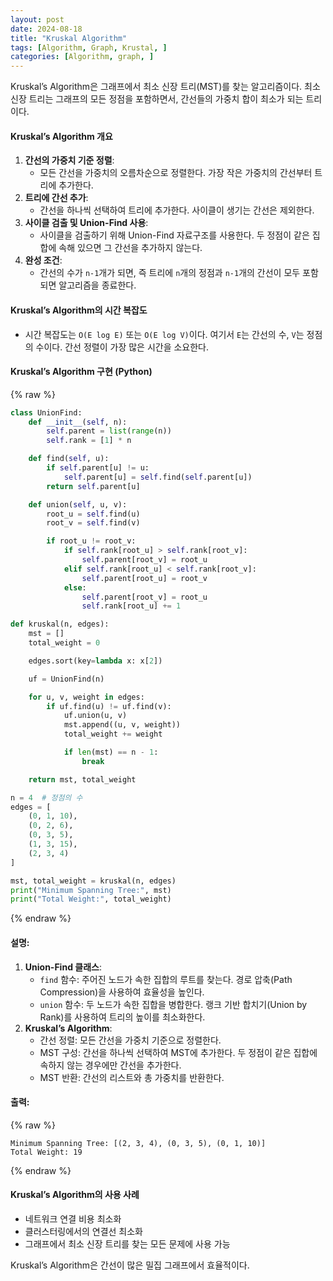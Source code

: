 ```yaml
---
layout: post
date: 2024-08-18
title: "Kruskal Algorithm"
tags: [Algorithm, Graph, Krustal, ]
categories: [Algorithm, graph, ]
---
```



Kruskal’s Algorithm은 그래프에서 최소 신장 트리(MST)를 찾는 알고리즘이다. 최소 신장 트리는 그래프의 모든 정점을 포함하면서, 간선들의 가중치 합이 최소가 되는 트리이다.


#### Kruskal’s Algorithm 개요

1. **간선의 가중치 기준 정렬**:
	- 모든 간선을 가중치의 오름차순으로 정렬한다. 가장 작은 가중치의 간선부터 트리에 추가한다.
2. **트리에 간선 추가**:
	- 간선을 하나씩 선택하여 트리에 추가한다. 사이클이 생기는 간선은 제외한다.
3. **사이클 검출 및 Union-Find 사용**:
	- 사이클을 검출하기 위해 Union-Find 자료구조를 사용한다. 두 정점이 같은 집합에 속해 있으면 그 간선을 추가하지 않는다.
4. **완성 조건**:
	- 간선의 수가 `n-1`개가 되면, 즉 트리에 `n`개의 정점과 `n-1`개의 간선이 모두 포함되면 알고리즘을 종료한다.

#### Kruskal’s Algorithm의 시간 복잡도

- 시간 복잡도는 `O(E log E)` 또는 `O(E log V)`이다. 여기서 `E`는 간선의 수, `V`는 정점의 수이다. 간선 정렬이 가장 많은 시간을 소요한다.

#### Kruskal’s Algorithm 구현 (Python)



{% raw %}
```python
class UnionFind:
    def __init__(self, n):
        self.parent = list(range(n))
        self.rank = [1] * n

    def find(self, u):
        if self.parent[u] != u:
            self.parent[u] = self.find(self.parent[u])
        return self.parent[u]

    def union(self, u, v):
        root_u = self.find(u)
        root_v = self.find(v)

        if root_u != root_v:
            if self.rank[root_u] > self.rank[root_v]:
                self.parent[root_v] = root_u
            elif self.rank[root_u] < self.rank[root_v]:
                self.parent[root_u] = root_v
            else:
                self.parent[root_v] = root_u
                self.rank[root_u] += 1

def kruskal(n, edges):
    mst = []
    total_weight = 0

    edges.sort(key=lambda x: x[2])

    uf = UnionFind(n)

    for u, v, weight in edges:
        if uf.find(u) != uf.find(v):
            uf.union(u, v)
            mst.append((u, v, weight))
            total_weight += weight

            if len(mst) == n - 1:
                break

    return mst, total_weight

n = 4  # 정점의 수
edges = [
    (0, 1, 10),
    (0, 2, 6),
    (0, 3, 5),
    (1, 3, 15),
    (2, 3, 4)
]

mst, total_weight = kruskal(n, edges)
print("Minimum Spanning Tree:", mst)
print("Total Weight:", total_weight)
```
{% endraw %}



#### 설명:

1. **Union-Find 클래스**:
	- `find` 함수: 주어진 노드가 속한 집합의 루트를 찾는다. 경로 압축(Path Compression)을 사용하여 효율성을 높인다.
	- `union` 함수: 두 노드가 속한 집합을 병합한다. 랭크 기반 합치기(Union by Rank)를 사용하여 트리의 높이를 최소화한다.
2. **Kruskal’s Algorithm**:
	- 간선 정렬: 모든 간선을 가중치 기준으로 정렬한다.
	- MST 구성: 간선을 하나씩 선택하여 MST에 추가한다. 두 정점이 같은 집합에 속하지 않는 경우에만 간선을 추가한다.
	- MST 반환: 간선의 리스트와 총 가중치를 반환한다.

#### 출력:



{% raw %}
```text
Minimum Spanning Tree: [(2, 3, 4), (0, 3, 5), (0, 1, 10)]
Total Weight: 19
```
{% endraw %}



#### Kruskal’s Algorithm의 사용 사례

- 네트워크 연결 비용 최소화
- 클러스터링에서의 연결선 최소화
- 그래프에서 최소 신장 트리를 찾는 모든 문제에 사용 가능

Kruskal’s Algorithm은 간선이 많은 밀집 그래프에서 효율적이다.

